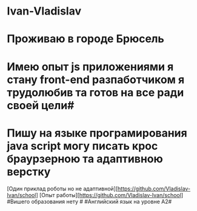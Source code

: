 # Ivan-Vladislav #
# Проживаю в городе Брюсель #
# Имею опыт js приложениями  я стану front-end разпаботчиком я трудолюбив та готов на все ради своей цели#
# Пишу на языке програмирования java script  могу писать крос браурзерною та адаптивною верстку #
[Один приклад роботы но не адаптивной][https://github.com/Vladislav-Ivan/school]
[Опыт работы][https://github.com/Vladislav-Ivan/school]
#Вишего образования нету #
#Английский язык на уровне A2#

